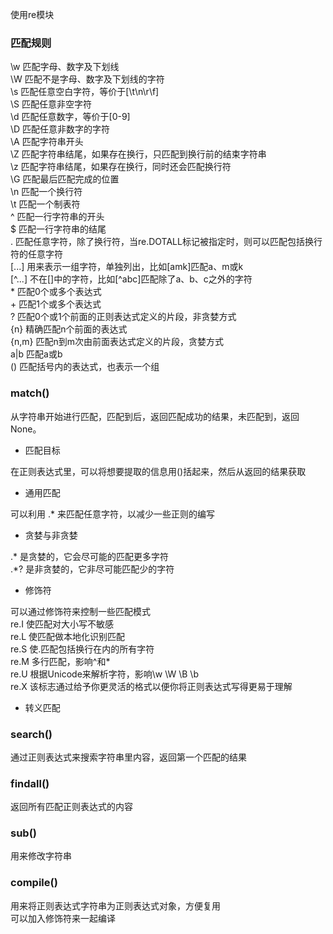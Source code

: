 使用re模块  
### 匹配规则
\w          匹配字母、数字及下划线  
\W          匹配不是字母、数字及下划线的字符   
\s          匹配任意空白字符，等价于[\t\n\r\f]  
\S          匹配任意非空字符  
\d          匹配任意数字，等价于[0-9]   
\D          匹配任意非数字的字符   
\A          匹配字符串开头   
\Z          匹配字符串结尾，如果存在换行，只匹配到换行前的结束字符串   
\z          匹配字符串结尾，如果存在换行，同时还会匹配换行符  
\G          匹配最后匹配完成的位置   
\n          匹配一个换行符   
\t          匹配一个制表符   
^           匹配一行字符串的开头   
$           匹配一行字符串的结尾   
.           匹配任意字符，除了换行符，当re.DOTALL标记被指定时，则可以匹配包括换行符的任意字符   
[...]       用来表示一组字符，单独列出，比如[amk]匹配a、m或k   
[^...]      不在[]中的字符，比如[^abc]匹配除了a、b、c之外的字符   
\*          匹配0个或多个表达式   
\+          匹配1个或多个表达式  
?           匹配0个或1个前面的正则表达式定义的片段，非贪婪方式  
{n}         精确匹配n个前面的表达式  
{n,m}       匹配n到m次由前面表达式定义的片段，贪婪方式  
a|b         匹配a或b  
()          匹配括号内的表达式，也表示一个组   

### match()
从字符串开始进行匹配，匹配到后，返回匹配成功的结果，未匹配到，返回None。  

- 匹配目标  

在正则表达式里，可以将想要提取的信息用()括起来，然后从返回的结果获取  
  
- 通用匹配  

可以利用 .* 来匹配任意字符，以减少一些正则的编写   
 
- 贪婪与非贪婪  

.* 是贪婪的，它会尽可能的匹配更多字符  
.*? 是非贪婪的，它非尽可能匹配少的字符   

- 修饰符  

可以通过修饰符来控制一些匹配模式   
re.I        使匹配对大小写不敏感  
re.L        使匹配做本地化识别匹配  
re.S        使.匹配包括换行在内的所有字符   
re.M        多行匹配，影响^和*   
re.U        根据Unicode来解析字符，影响\w \W \B \b   
re.X        该标志通过给予你更灵活的格式以便你将正则表达式写得更易于理解   

- 转义匹配  

### search()
通过正则表达式来搜索字符串里内容，返回第一个匹配的结果  

### findall()
返回所有匹配正则表达式的内容  

### sub()
用来修改字符串   

### compile()
用来将正则表达式字符串为正则表达式对象，方便复用   
可以加入修饰符来一起编译    